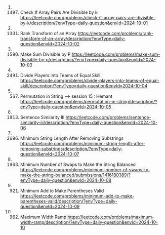1. 1497. Check If Array Pairs Are Divisible by k
https://leetcode.com/problems/check-if-array-pairs-are-divisible-by-k/description/?envType=daily-question&envId=2024-10-01
2. 1331. Rank Transform of an Array
https://leetcode.com/problems/rank-transform-of-an-array/description/?envType=daily-question&envId=2024-10-02
3. 1590. Make Sum Divisible by P
https://leetcode.com/problems/make-sum-divisible-by-p/description/?envType=daily-question&envId=2024-10-03
4. 2491. Divide Players Into Teams of Equal Skill
https://leetcode.com/problems/divide-players-into-teams-of-equal-skill/description/?envType=daily-question&envId=2024-10-04
5. 567. Permutation in String --> session 15 : Hemant
https://leetcode.com/problems/permutation-in-string/description/?envType=daily-question&envId=2024-10-05
6. 1813. Sentence Similarity III
https://leetcode.com/problems/sentence-similarity-iii/description/?envType=daily-question&envId=2024-10-06
7. 2696. Minimum String Length After Removing Substrings
https://leetcode.com/problems/minimum-string-length-after-removing-substrings/description/?envType=daily-question&envId=2024-10-07
8. 1963. Minimum Number of Swaps to Make the String Balanced
https://leetcode.com/problems/minimum-number-of-swaps-to-make-the-string-balanced/submissions/1416180389/?envType=daily-question&envId=2024-10-08
9. 921. Minimum Add to Make Parentheses Valid
https://leetcode.com/problems/minimum-add-to-make-parentheses-valid/description/?envType=daily-question&envId=2024-10-09
10. 962. Maximum Width Ramp
https://leetcode.com/problems/maximum-width-ramp/description/?envType=daily-question&envId=2024-10-10